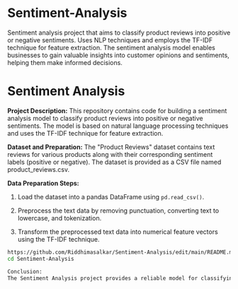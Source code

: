 # Sentiment-Analysis
Sentiment analysis project that aims to classify product reviews into positive or negative sentiments. Uses NLP techniques and employs the TF-IDF technique for feature extraction. The sentiment analysis model enables businesses to gain valuable insights into customer opinions and sentiments, helping them make informed decisions.
# Sentiment Analysis

**Project Description:**
This repository contains code for building a sentiment analysis model to classify product reviews into positive or negative sentiments. The model is based on natural language processing techniques and uses the TF-IDF technique for feature extraction.

**Dataset and Preparation:**
The "Product Reviews" dataset contains text reviews for various products along with their corresponding sentiment labels (positive or negative). The dataset is provided as a CSV file named product_reviews.csv.

**Data Preparation Steps:**

1. Load the dataset into a pandas DataFrame using `pd.read_csv()`.

2. Preprocess the text data by removing punctuation, converting text to lowercase, and tokenization.

3. Transform the preprocessed text data into numerical feature vectors using the TF-IDF technique.

```bash
https://github.com/Riddhimasalkar/Sentiment-Analysis/edit/main/README.md
cd Sentiment-Analysis

Conclusion:
The Sentiment Analysis project provides a reliable model for classifying product reviews into positive or negative sentiments. By using the TF-IDF technique for feature extraction and a Support Vector Machine (SVM) classifier, we can achieve accurate sentiment classification. This model enables businesses to understand customer sentiments better and make data-driven decisions to enhance their products and services.
